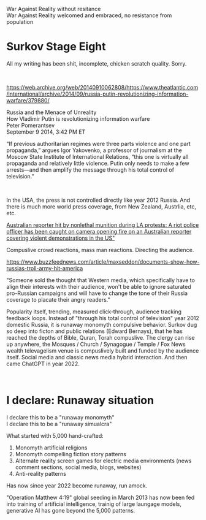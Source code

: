 War Against Reality without resitance   
War Against Reality welcomed and embraced, no resistance from population   

# Surkov Stage Eight 

All my writing has been shit, incomplete, chicken scratch quality. Sorry.

&nbsp;

https://web.archive.org/web/20140910062808/https://www.theatlantic.com/international/archive/2014/09/russia-putin-revolutionizing-information-warfare/379880/


Russia and the Menace of Unreality   
How Vladimir Putin is revolutionizing information warfare   
Peter Pomerantsev   
September 9 2014, 3:42 PM ET   

“If previous authoritarian regimes were three parts violence and one part propaganda,” argues Igor Yakovenko, a professor of journalism at the Moscow State Institute of International Relations, “this one is virtually all propaganda and relatively little violence. Putin only needs to make a few arrests—and then amplify the message through his total control of television.”


&nbsp;

In the USA, the press is not controlled directly like year 2012 Russia. And there is much more world press coverage, from New Zealand, Austrlia, etc, etc.

[Australian reporter hit by nonlethal munition during LA protests: A riot police officer has been caught on camera opening fire on an Australian reporter covering violent demonstrations in the US"](https://www.news.com.au/world/north-america/australian-reporter-hit-by-nonlethal-munition-during-la-protests/news-story/50e3c0be6661e7bb0c935bf055d22441)

Compuslive crowd reactions, mass man reactions. Directing the audience.

https://www.buzzfeednews.com/article/maxseddon/documents-show-how-russias-troll-army-hit-america

"Someone sold the thought that Western media, which specifically have to align their interests with their audience, won't be able to ignore saturated pro-Russian campaigns and will have to change the tone of their Russia coverage to placate their angry readers."

Popularity itself, trending, measured click-through, audience tracking feedback loops. Instead of "through his total control of television" year 2012 domestic Russia, it is runaway monomyth compulsive behavior. Surkov dug so deep into ficton and public relations (Edward Bernays), that he has reached the depths of Bible, Quran, Torah compuslive. The clergy can rise up anywhere, the Mosques / Church / Synagogue / Temple / Fox News wealth televagelism venue is compuslively built and funded by the audience itself. Social media and classic news media hybrid interaction. And then came ChatGPT in year 2022.


&nbsp;

# I declare: Runaway situation

I declare this to be a "runaway monomyth"   
I declare this to be a "runaway simualcra"

What started with 5,000 hand-crafted:

1. Monomyth artificial religions
2. Monomyth compelling fiction story patterns
3. Alternate reality screen games for electric media environments (news comment sections, social media, blogs, websites)
4. Anti-reality patterns

Has now since year 2022 become runaway, run amock. 

"Operation Matthew 4:19" global seeding in March 2013 has now been fed into training of artificial intelligence, trainig of large laungage models, generative AI has gone beyond the 5,000 patterns.

